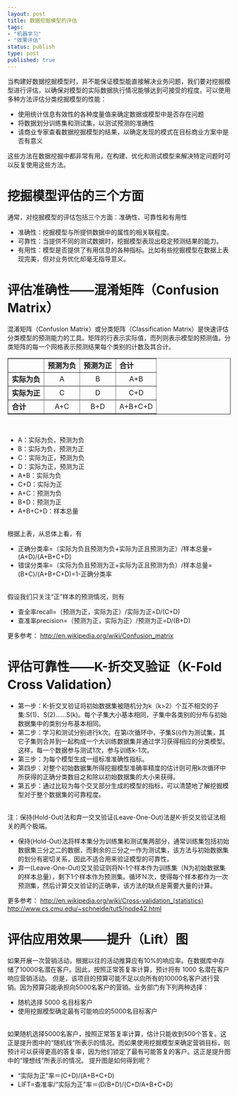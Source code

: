 ```yaml
--- 
layout: post
title: 数据挖掘模型的评估
tags: 
- "机器学习"
- "效果评估"
status: publish
type: post
published: true
---
```

当构建好数据挖掘模型时，并不能保证模型能直接解决业务问题，我们要对挖掘模型进行评估，以确保对模型的实际数据执行情况能够达到可接受的程度。可以使用多种方法评估分类挖掘模型的性能：
<ul>
	<li>使用统计信息有效性的各种度量值来确定数据或模型中是否存在问题</li>
	<li>将数据划分训练集和测试集，以测试预测的准确性</li>
	<li>请商业专家查看数据挖掘模型的结果，以确定发现的模式在目标商业方案中是否有意义</li>
</ul>
这些方法在数据挖掘中都非常有用，在构建、优化和测试模型来解决特定问题时可以反复使用这些方法。

# 挖掘模型评估的三个方面 #
通常，对挖掘模型的评估包括三个方面：准确性、可靠性和有用性
<ul>
	<li>准确性：挖掘模型与所提供数据中的属性的相关联程度。</li>
	<li>可靠性：当提供不同的测试数据时，挖掘模型表现出稳定预测结果的能力。</li>
	<li>有用性：模型是否提供了有用信息的各种指标。比如有些挖掘模型在数据上表现完美，但对业务优化却毫无指导意义。</li>
</ul>

# 评估准确性——混淆矩阵（Confusion Matrix） #
混淆矩阵（Confusion Matrix）或分类矩阵（Classification Matrix）是快速评估分类模型的预测能力的工具。矩阵的行表示实际值，而列则表示模型的预测值。分类矩阵的每一个网格表示预测结果每个类别的计数及其合计。
<table border = '1' cellspacing='0'>
	<tr> 
		<td> </td>
		<td><strong>预测为负</strong></td>
		<td><strong>预测为正</strong></td>
		<td><strong>合计</strong></td>
	</tr>
	<tr>
		<td><strong>实际为负</strong> </td>
		<td align="center">A</td>
		<td align="center">B</td>
		<td align="center">A+B</td>
	</tr>
	<tr>
		<td><strong>实际为正</strong> </td>
		<td align="center">C</td>
		<td align="center">D</td>
		<td align="center">C+D</td>
	</tr>
	<tr>
		<td><strong>合计</strong> </td>
		<td align="center">A+C</td>
		<td align="center">B+D</td>
		<td align="center">A+B+C+D</td>
	</tr>
</table>

</br>
<ul>
	<li>A：实际为负，预测为负</li>
	<li>B：实际为负，预测为正</li>
	<li>C：实际为正，预测为负</li>
	<li>D：实际为正，预测为正</li>
	<li>A+B：实际为负</li>
	<li>C+D：实际为正</li>
	<li>A+C：预测为负</li>
	<li>B+D：预测为正</li>
	<li>A+B+C+D：样本总量</li>
</ul>

</br>
根据上表，从总体上看，有
<ul>
	<li>正确分类率=（实际为负且预测为负+实际为正且预测为正）/样本总量=(A+D)/(A+B+C+D) </li>
	<li>错误分类率=（实际为负且预测为正+实际为正且预测为负）/样本总量=(B+C)/(A+B+C+D)=1-正确分类率 </li>
</ul>

</br>
假设我们只关注“正”样本的预测情况，则有
<ul>
	<li>查全率recall=（预测为正，实际为正）/实际为正=D/(C+D) </li>
	<li>查准率precision=（预测为正，实际为正）/预测为正=D/(B+D) </li>
</ul>

更多参考：
<a href="http://en.wikipedia.org/wiki/Confusion_matrix" target="_blank">http://en.wikipedia.org/wiki/Confusion_matrix</a>

# 评估可靠性——K-折交叉验证（K-Fold Cross Validation） #
<ul>
	<li>第一步：K-折交叉验证将初始数据集被随机分为k（k>2）个互不相交的子集:S(1)、S(2)……S(k)。每个子集大小基本相同，子集中各类别的分布与初始数据集中的类别分布基本相同。 </li>
	<li>第二步：学习和测试分别进行k次。在第i次循环中，子集S(i)作为测试集，其它子集则合并到一起构成一个大训练数据集并通过学习获得相应的分类模型。这样，每一个数据参与测试1次，参与训练k-1次。 </li>
	<li>第三步：为每个模型生成一组标准准确性指标。 </li>
	<li>第四步：对整个初始数据集所得挖掘模型准确率精度的估计则可用k次循环中所获得的正确分类数目之和除以初始数据集的大小来获得。 </li>
	<li>第五步：通过比较为每个交叉部分生成的模型的指标，可以清楚地了解挖掘模型对于整个数据集的可靠程度。 </li>
</ul>

</br>
注：保持(Hold-Out)法和弃一交叉验证(Leave-One-Out)法是K-折交叉验证法相关的两个极端。
<ul>
	<li>保持(Hold-Out)法将样本集分为训练集和测试集两部分，通常训练集包括初始数据集三分之二的数据，而剩余的三分之一作为测试集，该方法与初始数据集的划分有密切关系，因此不适合用来验证模型的可靠性。 </li>
	<li>弃一(Leave-One-Out)交叉验证则将N-1个样本作为训练集（N为初始数据集的样本总量），剩下1个样本作为预测集。循环Ｎ次，使得每个样本都作为一次预测集，然后计算交叉验证的正确率，该方法的缺点是需要大量的计算。 </li>
</ul>

更多参考：
<a href="http://en.wikipedia.org/wiki/Cross-validation_(statistics)" target="_blank">http://en.wikipedia.org/wiki/Cross-validation_(statistics)</a>
<a href="http://www.cs.cmu.edu/~schneide/tut5/node42.html" target="_blank">http://www.cs.cmu.edu/~schneide/tut5/node42.html</a>

# 评估应用效果——提升（Lift）图 #

如果开展一次营销活动，根据以往的活动推算应有10%的响应率。在数据库中存储了10000名潜在客户。因此，按照正常答复率计算，预计将有 1000 名潜在客户响应营销活动。
但是，该项目的预算可能不足以向所有的10000名客户进行营销。因为预算只能承担向5000名客户的营销。业务部门有下列两种选择：
<ul>
	<li>随机选择 5000 名目标客户</li>
	<li>使用挖掘模型确定最有可能响应的5000名目标客户</li>
</ul>

</br>
如果随机选择5000名客户，按照正常答复率计算，估计只能收到500个答复。这正是提升图中的“随机线“所表示的情况。而如果使用挖掘模型来确定营销目标，则预计可以获得更高的答复率，因为他们锁定了最有可能答复的客户。这正是提升图中的“理想线”所表示的情况。
提升图是如何得到呢？
<ul>
	<li>“实际为正”率＝(C+D)/(A+B+C+D) </li>
	<li>LIFT=查准率/“实际为正”率＝(D/B+D)/(C+D/A+B+C+D) </li>
</ul>
